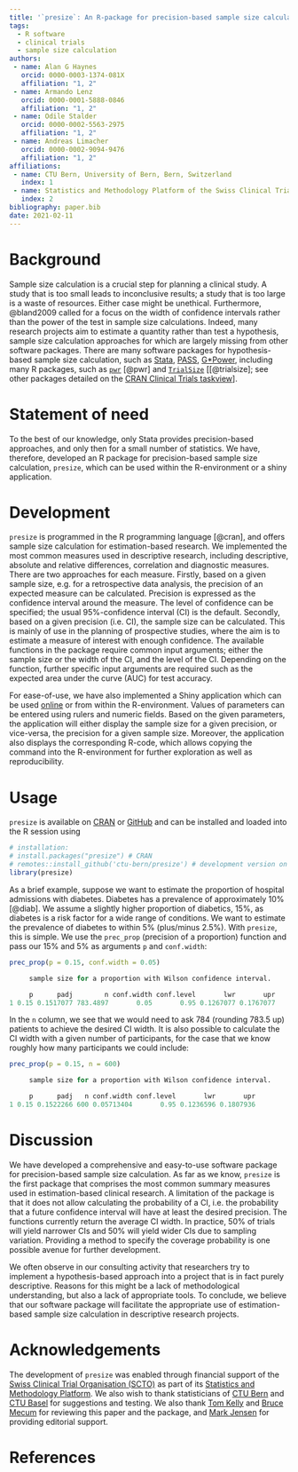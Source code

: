 ```yaml
---
title: '`presize`: An R-package for precision-based sample size calculation in clinical research'
tags:
  - R software
  - clinical trials
  - sample size calculation
authors:
 - name: Alan G Haynes
   orcid: 0000-0003-1374-081X
   affiliation: "1, 2"
 - name: Armando Lenz
   orcid: 0000-0001-5888-0846
   affiliation: "1, 2"
 - name: Odile Stalder
   orcid: 0000-0002-5563-2975
   affiliation: "1, 2"
 - name: Andreas Limacher
   orcid: 0000-0002-9094-9476
   affiliation: "1, 2"
affiliations:
 - name: CTU Bern, University of Bern, Bern, Switzerland
   index: 1
 - name: Statistics and Methodology Platform of the Swiss Clinical Trial Organisation (SCTO), Bern, Switzerland
   index: 2
bibliography: paper.bib
date: 2021-02-11
---
```


# Background

Sample size calculation is a crucial step for planning a clinical study. A study 
that is too small leads to inconclusive results; a study that is too large is a 
waste of resources. Either case might be unethical. 
Furthermore, @bland2009 called for a focus on the width of confidence intervals 
rather than the power of the test in sample size calculations. Indeed, many 
research projects aim to estimate a quantity rather than test a hypothesis,
sample size calculation approaches for which are largely missing from other software
packages. There are many software packages for hypothesis-based sample size calculation, 
such as [Stata](https://www.stata.com/), [PASS](https://www.ncss.com/software/pass/),
[G*Power](https://www.gpower.hhu.de), including many R packages, such as 
[`pwr`](https://CRAN.R-project.org/package=pwr) [@pwr] and
[`TrialSize`](https://CRAN.R-project.org/package=TrialSize) 
[[@trialsize]; see other packages detailed on the 
[CRAN Clinical Trials taskview](https://cran.r-project.org/web/views/ClinicalTrials.html)].

# Statement of need

To the best of our knowledge, only Stata provides precision-based approaches, and 
only then for a small number of statistics.
We have, therefore, developed an R package for precision-based sample size calculation, 
`presize`, which can be used within the R-environment or a shiny application.

# Development

`presize` is programmed in the R programming language [@cran], and offers sample size
calculation for estimation-based research. We implemented the most common
measures used in descriptive research, including descriptive, absolute and relative 
differences, correlation and diagnostic measures. 
There are two approaches for each measure. Firstly, based on a given sample size,
e.g. for a retrospective data analysis, the precision of an expected measure can
be calculated. Precision is expressed as the confidence interval around the
measure. The level of confidence can be specified; the usual 95%-confidence
interval (CI) is the default. Secondly, based on a given precision (i.e. CI), the 
sample size can be calculated. This is mainly of use in the planning of prospective 
studies, where the aim is to estimate a measure of interest with enough confidence. 
The available functions in the package require common input arguments; either the 
sample size or the width of the CI, and the level of the CI. Depending on the 
function, further specific input arguments are required such as the expected area 
under the curve (AUC) for test accuracy.


For ease-of-use, we have also implemented a Shiny application which can be used
[online](https://ctu-bern.shinyapps.io/presize) or from within the R-environment.
Values of parameters can be entered using rulers and numeric fields. Based on
the given parameters, the application will either display the sample size for a
given precision, or vice-versa, the precision for a given sample size. Moreover,
the application also displays the corresponding R-code, which allows copying the
command into the R-environment for further exploration as well as reproducibility.


# Usage

`presize` is available on [CRAN](https://CRAN.R-project.org/package=presize) or 
[GitHub](https://github.com/CTU-Bern/presize) and can be installed and loaded into 
the R session using

```r
# installation:
# install.packages("presize") # CRAN
# remotes::install_github('ctu-bern/presize') # development version on GitHub
library(presize)
```
As a brief example, suppose we want to estimate the proportion of hospital admissions 
with diabetes. Diabetes has a prevalence of approximately 10% [@diab]. We assume a 
slightly higher proportion of diabetics, 15%, as diabetes is a risk factor for a 
wide range of conditions. We want to estimate the prevalence of diabetes to within 
5% (plus/minus 2.5%). With `presize`, this is simple. We use the `prec_prop` 
(precision of a proportion) function and pass our 15% and 5% as arguments `p` 
and `conf.width`:

```r
prec_prop(p = 0.15, conf.width = 0.05)

     sample size for a proportion with Wilson confidence interval. 

     p      padj        n conf.width conf.level       lwr       upr
1 0.15 0.1517077 783.4897       0.05       0.95 0.1267077 0.1767077
```

In the `n` column, we see that we would need to ask 784 (rounding 783.5 up) 
patients to achieve the desired CI width. It is also possible to calculate the 
CI width with a given number of participants, for the case that we know roughly 
how many participants we could include: 

```r
prec_prop(p = 0.15, n = 600)

     sample size for a proportion with Wilson confidence interval. 

     p      padj   n conf.width conf.level       lwr       upr
1 0.15 0.1522266 600 0.05713404       0.95 0.1236596 0.1807936
```

# Discussion

We have developed a comprehensive and easy-to-use software package for precision-based 
sample size calculation. As far as we know, `presize` is the first package that comprises 
the most common summary measures used in estimation-based clinical research.
A limitation of the package is that it does not allow calculating the probability 
of a CI, i.e. the probability that a future confidence interval 
will have at least the desired precision. The functions currently return the average 
CI width. In practice, 50% of trials will yield narrower CIs and 
50% will yield wider CIs due to sampling variation. Providing a method to specify 
the coverage probability is one possible avenue for further development.

We often observe in our consulting activity that researchers try to implement a 
hypothesis-based approach into a project that is in fact purely descriptive. Reasons 
for this might be a lack of methodological understanding, but also a lack of appropriate 
tools. To conclude, we believe that our software package will facilitate the 
appropriate use of estimation-based sample size calculation in descriptive research projects.

# Acknowledgements
The development of `presize` was enabled through financial support of the [Swiss 
Clinical Trial Organisation (SCTO)](https://www.scto.ch/en) as part of its [Statistics and Methodology Platform](https://www.scto.ch/en/network/scto-platforms/statistics-and-methodology.html).
We also wish to thank statisticians of [CTU Bern](https://www.ctu.unibe.ch/) and 
[CTU Basel](https://www.unispital-basel.ch/ueber-uns/das-universitaetsspital/leitung/direktion/klinische-forschung/) 
for suggestions and testing. We also thank [Tom Kelly](https://github.com/TomKellyGenetics) 
and [Bruce Mecum](https://github.com/amoeba) for reviewing this paper and the package, 
and [Mark Jensen](https://github.com/majensen) for providing editorial support.

# References

